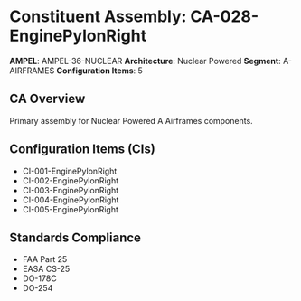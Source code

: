 # Constituent Assembly: CA-028-EnginePylonRight

**AMPEL**: AMPEL-36-NUCLEAR
**Architecture**: Nuclear Powered
**Segment**: A-AIRFRAMES
**Configuration Items**: 5

## CA Overview
Primary assembly for Nuclear Powered A Airframes components.

## Configuration Items (CIs)
- CI-001-EnginePylonRight
- CI-002-EnginePylonRight
- CI-003-EnginePylonRight
- CI-004-EnginePylonRight
- CI-005-EnginePylonRight

## Standards Compliance
- FAA Part 25
- EASA CS-25
- DO-178C
- DO-254

